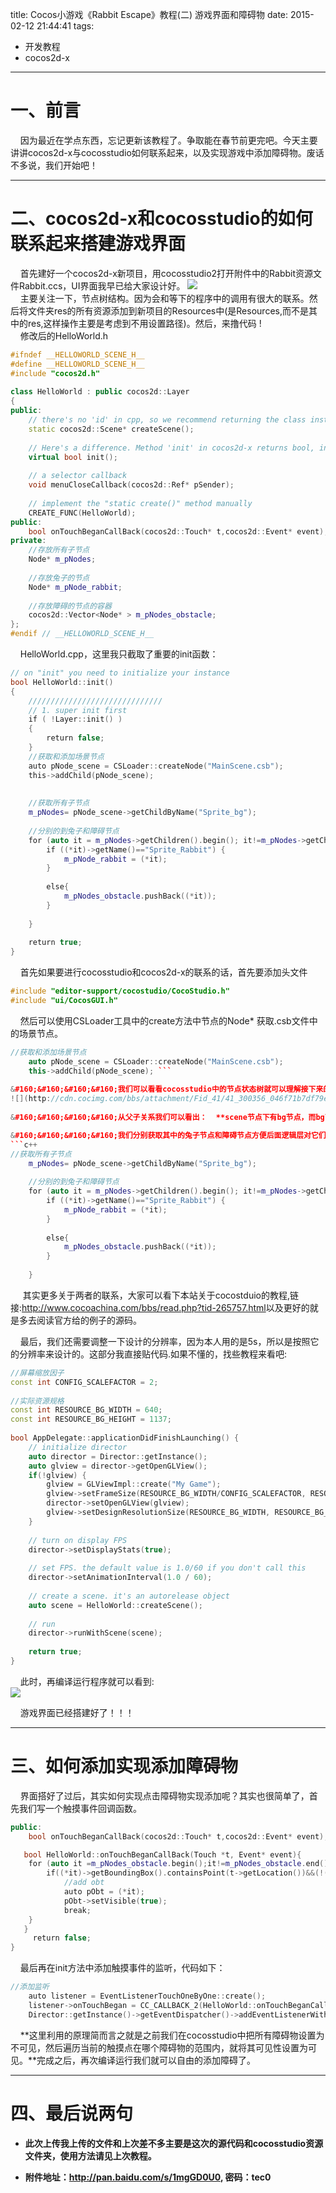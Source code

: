 title: Cocos小游戏《Rabbit Escape》教程(二) 游戏界面和障碍物
date: 2015-02-12 21:44:41
tags:
- 开发教程
- cocos2d-x
---
# 一、前言
 &#160;&#160;&#160;&#160;因为最近在学点东西，忘记更新该教程了。争取能在春节前更完吧。今天主要讲讲cocos2d-x与cocosstudio如何联系起来，以及实现游戏中添加障碍物。废话不多说，我们开始吧！       
  
  
                    
__________
# 二、cocos2d-x和cocosstudio的如何联系起来搭建游戏界面
  &#160;&#160;&#160;&#160;首先建好一个cocos2d-x新项目，用cocosstudio2打开附件中的Rabbit资源文件Rabbit.ccs，UI界面我早已给大家设计好。
  ![](http://cdn.cocimg.com/bbs/attachment/Fid_41/41_300356_42eec0c9335cc00.png)  
  &#160;&#160;&#160;&#160;主要关注一下，节点树结构。因为会和等下的程序中的调用有很大的联系。然后将文件夹res的所有资源添加到新项目的Resources中(是Resources,而不是其中的res,这样操作主要是考虑到不用设置路径)。然后，来撸代码 !  
&#160;&#160;&#160;&#160;修改后的HelloWorld.h
```c++
#ifndef __HELLOWORLD_SCENE_H__
#define __HELLOWORLD_SCENE_H__
#include "cocos2d.h"
 
class HelloWorld : public cocos2d::Layer
{
public:
    // there's no 'id' in cpp, so we recommend returning the class instance pointer
    static cocos2d::Scene* createScene();
 
    // Here's a difference. Method 'init' in cocos2d-x returns bool, instead of returning 'id' in cocos2d-iphone
    virtual bool init();
     
    // a selector callback
    void menuCloseCallback(cocos2d::Ref* pSender);
     
    // implement the "static create()" method manually
    CREATE_FUNC(HelloWorld);
public:
    bool onTouchBeganCallBack(cocos2d::Touch* t,cocos2d::Event* event);
private:
    //存放所有子节点
    Node* m_pNodes;
     
    //存放兔子的节点
    Node* m_pNode_rabbit;
     
    //存放障碍的节点的容器
    cocos2d::Vector<Node* > m_pNodes_obstacle;
};
#endif // __HELLOWORLD_SCENE_H__
```
&#160;&#160;&#160;&#160;HelloWorld.cpp，这里我只截取了重要的init函数：  
```c++
// on "init" you need to initialize your instance
bool HelloWorld::init()
{
    //////////////////////////////
    // 1. super init first
    if ( !Layer::init() )
    {
        return false;
    }
    //获取和添加场景节点
    auto pNode_scene = CSLoader::createNode("MainScene.csb");
    this->addChild(pNode_scene);
     
     
    //获取所有子节点
    m_pNodes= pNode_scene->getChildByName("Sprite_bg");
     
    //分别的到兔子和障碍节点
    for (auto it = m_pNodes->getChildren().begin(); it!=m_pNodes->getChildren().end(); it++) {
        if ((*it)->getName()=="Sprite_Rabbit") {
            m_pNode_rabbit = (*it);
        }
         
        else{
            m_pNodes_obstacle.pushBack((*it));
        }
         
    }
     
    return true;
}
```
&#160;&#160;&#160;&#160;首先如果要进行cocosstudio和cocos2d-x的联系的话，首先要添加头文件
```c++
#include "editor-support/cocostudio/CocoStudio.h"
#include "ui/CocosGUI.h"
```
&#160;&#160;&#160;&#160;然后可以使用CSLoader工具中的create方法中节点的Node* 获取.csb文件中的场景节点。
```c++
//获取和添加场景节点
    auto pNode_scene = CSLoader::createNode("MainScene.csb");
    this->addChild(pNode_scene); ```
  
&#160;&#160;&#160;&#160;我们可以看看cocosstudio中的节点状态树就可以理解接下来的操作，  
![](http://cdn.cocimg.com/bbs/attachment/Fid_41/41_300356_046f71b7df79e40.png)
  
&#160;&#160;&#160;&#160;从父子关系我们可以看出：  **scene节点下有bg节点，而bg节点下则是其他的所有节点。**    

&#160;&#160;&#160;&#160;我们分别获取其中的兔子节点和障碍节点方便后面逻辑层对它们的操作:  
```c++
//获取所有子节点
    m_pNodes= pNode_scene->getChildByName("Sprite_bg");
     
    //分别的到兔子和障碍节点
    for (auto it = m_pNodes->getChildren().begin(); it!=m_pNodes->getChildren().end(); it++) {
        if ((*it)->getName()=="Sprite_Rabbit") {
            m_pNode_rabbit = (*it);
        }
         
        else{
            m_pNodes_obstacle.pushBack((*it));
        }
         
    }

```
&#160;&#160;&#160;&#160; 其实更多关于两者的联系，大家可以看下本站关于cocostduio的教程,链接:<http://www.cocoachina.com/bbs/read.php?tid-265757.html>以及更好的就是多去阅读官方给的例子的源码。  

&#160;&#160;&#160;&#160;最后，我们还需要调整一下设计的分辨率，因为本人用的是5s，所以是按照它的分辨率来设计的。这部分我直接贴代码.如果不懂的，找些教程来看吧:  
```c++
//屏幕缩放因子
const int CONFIG_SCALEFACTOR = 2;
 
//实际资源规格
const int RESOURCE_BG_WIDTH = 640;
const int RESOURCE_BG_HEIGHT = 1137;
 
bool AppDelegate::applicationDidFinishLaunching() {
    // initialize director
    auto director = Director::getInstance();
    auto glview = director->getOpenGLView();
    if(!glview) {
        glview = GLViewImpl::create("My Game");
        glview->setFrameSize(RESOURCE_BG_WIDTH/CONFIG_SCALEFACTOR, RESOURCE_BG_HEIGHT/CONFIG_SCALEFACTOR);
        director->setOpenGLView(glview);
        glview->setDesignResolutionSize(RESOURCE_BG_WIDTH, RESOURCE_BG_HEIGHT, ResolutionPolicy::FIXED_HEIGHT);
    }
 
    // turn on display FPS
    director->setDisplayStats(true);
 
    // set FPS. the default value is 1.0/60 if you don't call this
    director->setAnimationInterval(1.0 / 60);
 
    // create a scene. it's an autorelease object
    auto scene = HelloWorld::createScene();
 
    // run
    director->runWithScene(scene);
 
    return true;
}
```
 &#160;&#160;&#160;&#160;此时，再编译运行程序就可以看到:  
 ![](http://cdn.cocimg.com/bbs/attachment/Fid_41/41_300356_42a35dc4b3e8e8c.png)  
 
 &#160;&#160;&#160;&#160;游戏界面已经搭建好了！！！
  __________
# 三、如何添加实现添加障碍物
&#160;&#160;&#160;&#160;界面搭好了过后，其实如何实现点击障碍物实现添加呢？其实也很简单了，首先我们写一个触摸事件回调函数。 
```c++
public:
    bool onTouchBeganCallBack(cocos2d::Touch* t,cocos2d::Event* event);
```
  
```c++
   bool HelloWorld::onTouchBeganCallBack(Touch *t, Event* event){
    for (auto it =m_pNodes_obstacle.begin();it!=m_pNodes_obstacle.end() ; it++) {
        if((*it)->getBoundingBox().containsPoint(t->getLocation())&&(!(*it)->isVisible())){
            //add obt
            auto pObt = (*it);
            pObt->setVisible(true);
            break;
    }
   }
     return false;
}
```
&#160;&#160;&#160;&#160;最后再在init方法中添加触摸事件的监听，代码如下：
```c++
//添加监听
    auto listener = EventListenerTouchOneByOne::create();
    listener->onTouchBegan = CC_CALLBACK_2(HelloWorld::onTouchBeganCallBack,this);
    Director::getInstance()->getEventDispatcher()->addEventListenerWithSceneGraphPriority(listener, this);
```

&#160;&#160;&#160;&#160;**这里利用的原理简而言之就是之前我们在cocosstudio中把所有障碍物设置为不可见，然后遍历当前的触摸点在哪个障碍物的范围内，就将其可见性设置为可见。**完成之后，再次编译运行我们就可以自由的添加障碍了。  

______

# 四、最后说两句
* **此次上传我上传的文件和上次差不多主要是这次的源代码和cocosstudio资源文件夹，使用方法请见上次教程。** 

* **附件地址：<http://pan.baidu.com/s/1mgGD0U0>, 密码：tec0**

